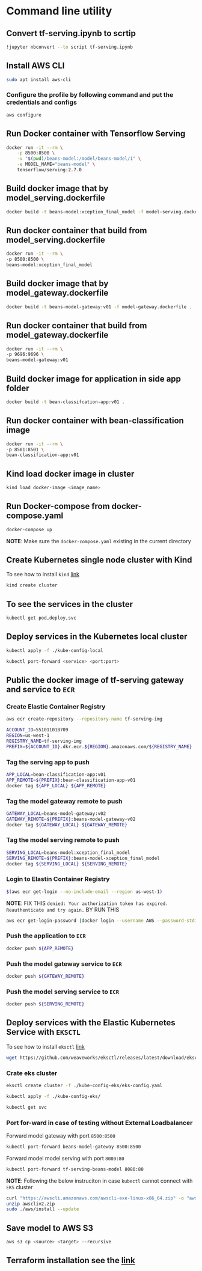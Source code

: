 # Command line utility

## Convert tf-serving.ipynb to scrtip

```bash
!jupyter nbconvert --to script tf-serving.ipynb
```

## Install AWS CLI

```bash
sudo apt install aws-cli
```

### Configure the profile by following command and put the credentials and configs

```bash
aws configure
```

## Run Docker container with Tensorflow Serving

```bash
docker run -it --rm \
    -p 8500:8500 \
    -v "$(pwd)/beans-model:/model/beans-model/1" \
    -e MODEL_NAME="beans-model" \
    tensorflow/serving:2.7.0
```

## Build docker image that by model_serving.dockerfile

```bash
docker build -t beans-model:xception_final_model -f model-serving.dockerfile .
```

## Run docker container that build from model_serving.dockerfile

```bash
docker run -it --rm \
-p 8500:8500 \
beans-model:xception_final_model
```

## Build docker image that by model_gateway.dockerfile

```bash
docker build -t beans-model-gateway:v01 -f model-gateway.dockerfile .
```

## Run docker container that build from model_gateway.dockerfile

```bash
docker run -it --rm \
-p 9696:9696 \
beans-model-gateway:v01
```

## Build docker image for application in side app folder

```bash
docker build -t bean-classifcation-app:v01 .
```

## Run docker container with bean-classification image

```bash
docker run -it --rm \
-p 8501:8501 \
bean-classification-app:v01
```

## Kind load docker image in cluster

```bash
kind load docker-image <image_name>
```

## Run Docker-compose from docker-compose.yaml

```bash
docker-compose up
```

**NOTE**: Make sure the `docker-compose.yaml` existing in the current directory

## Create Kubernetes single node cluster with Kind

To see how to install `kind` [link](https://kind.sigs.k8s.io/docs/user/quick-start/)

```bash
kind create cluster
```

## To see the services in the cluster

```bash
kubectl get pod,deploy,svc
```

## Deploy services in the Kubernetes local cluster

```bash
kubectl apply -f ./kube-config-local
```

```bash
kubectl port-forward <service> <port:port>
```

## Public the docker image of tf-serving gateway and service to `ECR`

### Create Elastic Container Registry

```bash
aws ecr create-repository --repository-name tf-serving-img
```

```bash
ACCOUNT_ID=551011018709
REGION=us-west-1
REGISTRY_NAME=tf-serving-img
PREFIX=${ACCOUNT_ID}.dkr.ecr.${REGION}.amazonaws.com/${REGISTRY_NAME}
```

### Tag the serving app to push

```bash
APP_LOCAL=bean-classification-app:v01
APP_REMOTE=${PREFIX}:bean-classification-app-v01
docker tag ${APP_LOCAL} ${APP_REMOTE}
```

### Tag the model gateway remote to push

```bash
GATEWAY_LOCAL=beans-model-gateway:v02
GATEWAY_REMOTE=${PREFIX}:beans-model-gateway-v02
docker tag ${GATEWAY_LOCAL} ${GATEWAY_REMOTE}
```

### Tag the model serving remote to push

```bash
SERVING_LOCAL=beans-model:xception_final_model
SERVING_REMOTE=${PREFIX}:beans-model-xception_final_model
docker tag ${SERVING_LOCAL} ${SERVING_REMOTE}
```

### Login to Elastin Container Registry

```bash
$(aws ecr get-login --no-include-email --region us-west-1)
```

**NOTE**: FIX THIS `denied: Your authorization token has expired. Reauthenticate and try again.` BY RUN THIS 

```bash
aws ecr get-login-password |docker login --username AWS --password-stdin $IMAGE_PATH
```

### Push the application to `ECR`

```bash
docker push ${APP_REMOTE}
```

### Push the model gateway service to `ECR`

```bash
docker push ${GATEWAY_REMOTE}
```

### Push the model serving service to `ECR`

```bash
docker push ${SERVING_REMOTE}
```

## Deploy services with the Elastic Kubernetes Service with `EKSCTL`

To see how to install `eksctl` [link](https://docs.aws.amazon.com/eks/latest/userguide/eksctl.html)

```bash
wget https://github.com/weaveworks/eksctl/releases/latest/download/eksctl_$(uname -s)_amd64.tar.gz | tar xzfv eksctl_Linux_amd64.tag.gz
```

### Crate eks cluster

```bash
eksctl create cluster -f ./kube-config-eks/eks-config.yaml
```

```bash
kubectl apply -f ./kube-config-eks/
```

```bash
kubectl get svc
```

### Port for-ward in case of testing without External Loadbalancer

Forward model gateway with port `8500:8500`

```bash
kubectl port-forward beans-model-gateway 8500:8500
```

Forward model model serving with port `8080:80`

```bash
kubectl port-forward tf-serving-beans-model 8080:80
```

**NOTE**: Following the below instruciton in case `kubectl` cannot connect with `EKS` cluster

```bash
curl "https://awscli.amazonaws.com/awscli-exe-linux-x86_64.zip" -o "awscliv2.zip"
unzip awscliv2.zip
sudo ./aws/install --update
```

## Save model to AWS S3

```bash
aws s3 cp <source> <target> --recursive
```

## Terraform installation see the [link](https://developer.hashicorp.com/terraform/tutorials/aws-get-started/install-cli)
